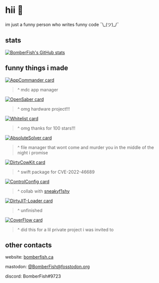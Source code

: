 # hii 👋

im just a funny person who writes funny code ¯\\\_(ツ)_/¯

## stats
[![BomberFish's GitHub stats](https://github-readme-stats.vercel.app/api?username=BomberFish&show_icons=true&theme=transparent&icon_color=a444dc&text_color=ffffff&title_color=a444dc&&bg_color=000000)](https://github.com/BomberFish)

## funny things i made

 [![AppCommander card](https://github-readme-stats.vercel.app/api/pin/?username=BomberFish&repo=AppCommander&theme=transparent&icon_color=a444dc&text_color=ffffff&title_color=a444dc&&bg_color=000000)](https://github.com/BomberFish/AppCommander)
> ^ mdc app manager

 [![OpenSaber card](https://github-readme-stats.vercel.app/api/pin/?username=BomberFish&repo=OpenSaber&theme=transparent&icon_color=a444dc&text_color=ffffff&title_color=a444dc&&bg_color=000000)](https://github.com/BomberFish/OpenSaber)
> ^ omg hardware project!!!

[![Whitelist card](https://github-readme-stats.vercel.app/api/pin/?username=BomberFish&repo=Whitelist&theme=transparent&icon_color=a444dc&text_color=ffffff&title_color=a444dc&&bg_color=000000)](https://github.com/BomberFish/Whitelist)

> ^ omg thanks for 100 stars!!!

 [![AbsoluteSolver card](https://github-readme-stats.vercel.app/api/pin/?username=BomberFish&repo=AbsoluteSolver-iOS&theme=transparent&icon_color=a444dc&text_color=ffffff&title_color=a444dc&&bg_color=000000)](https://github.com/BomberFish/AbsoluteSolver-iOS)
> ^ file manager that wont come and murder you in the middle of the night i promise

 [![DirtyCowKit card](https://github-readme-stats.vercel.app/api/pin/?username=BomberFish&repo=DirtyCowKit&theme=transparent&icon_color=a444dc&text_color=ffffff&title_color=a444dc&&bg_color=000000)](https://github.com/BomberFish/DirtyCowKit)

> ^ swift package for CVE-2022-46689

[![ControlConfig card](https://github-readme-stats.vercel.app/api/pin/?username=BomberFish&repo=ControlConfig&theme=transparent&icon_color=a444dc&text_color=ffffff&title_color=a444dc&&bg_color=000000)](https://github.com/BomberFish/ControlConfig)

> ^ collab with [sneakyf1shy](https://github.com/f1shy-dev)

 
[![DirtyJIT-Loader card](https://github-readme-stats.vercel.app/api/pin/?username=BomberFish&repo=DirtyJIT-Loader&theme=transparent&icon_color=a444dc&text_color=ffffff&title_color=a444dc&&bg_color=000000)](https://github.com/BomberFish/DirtyJIT-Loader)

> ^ unfinished


[![CoverFlow card](https://github-readme-stats.vercel.app/api/pin/?username=BomberFish&repo=CoverFlow&theme=transparent&icon_color=00ff00&text_color=ffffff&title_color=00ff00&&bg_color=000000)](https://github.com/BomberFish/CoverFlow)

> ^ did this for a lil private project i was invited to

## other contacts
website: [bomberfish.ca](https://bomberfish.ca)

mastodon: [@BomberFish@fosstodon.org](https://fosstodon.org/@BomberFish)

discord: BomberFish#9723
